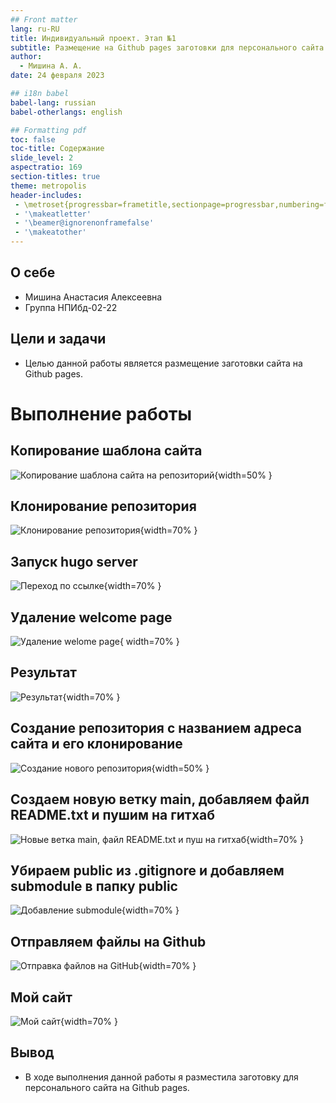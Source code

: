 ```yaml
---
## Front matter
lang: ru-RU
title: Индивидуальный проект. Этап №1
subtitle: Размещение на Github pages заготовки для персонального сайта.
author:
  - Мишина А. А.
date: 24 февраля 2023

## i18n babel
babel-lang: russian
babel-otherlangs: english

## Formatting pdf
toc: false
toc-title: Содержание
slide_level: 2
aspectratio: 169
section-titles: true
theme: metropolis
header-includes:
 - \metroset{progressbar=frametitle,sectionpage=progressbar,numbering=fraction}
 - '\makeatletter'
 - '\beamer@ignorenonframefalse'
 - '\makeatother'
---
```


## О себе

- Мишина Анастасия Алексеевна
- Группа НПИбд-02-22

## Цели и задачи

- Целью данной работы является размещение заготовки сайта на Github pages.

# Выполнение работы

## Копирование шаблона сайта

![Копирование шаблона сайта на репозиторий](image/fig2.png){width=50% }

## Клонирование репозитория

![Клонирование репозитория](image/fig3.png){width=70% }

## Запуск hugo server

![Переход по ссылке](image/fig7.png){width=70% }

## Удаление welcome page

![Удаление welome page](image/fig8.png){ width=70% }

## Результат

![Результат](image/fig9.png){width=70% }

## Создание репозитория с названием адреса сайта и его клонирование

![Создание нового репозитория](image/fig10.png){width=50% }

## Создаем новую ветку main, добавляем файл README.txt и пушим на гитхаб

![Новые ветка main, файл README.txt и пуш на гитхаб](image/fig12.png){width=70% }

## Убираем public из .gitignore и добавляем submodule в папку public

![Добавление submodule](image/fig14.png){width=70% }

## Отправляем файлы на Github

![Отправка файлов на GitHub](image/fig15.png){width=70% }

## Мой сайт

![Мой сайт](image/fig16.png){width=70% }

## Вывод

- В ходе выполнения данной работы я разместила заготовку для персонального сайта на Github pages.
